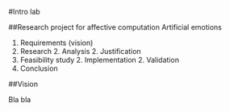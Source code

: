 #Intro lab

##Research project for affective computation
Artificial emotions

1. Requirements (vision)
1. Research
   2. Analysis
   2. Justification
1. Feasibility study
   2. Implementation
   2. Validation
1. Conclusion

##Vision

Bla bla